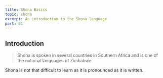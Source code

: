 ```yaml
---
title: Shona Basics
topic: shona
excerpt: An introduction to the Shona language
part: 01
---
```


## Introduction

> Shona is spoken in several countries in Southern Africa and is one of the national languages of Zimbabwe

Shona is not that difficult to learn as it is pronounced as it is written.
